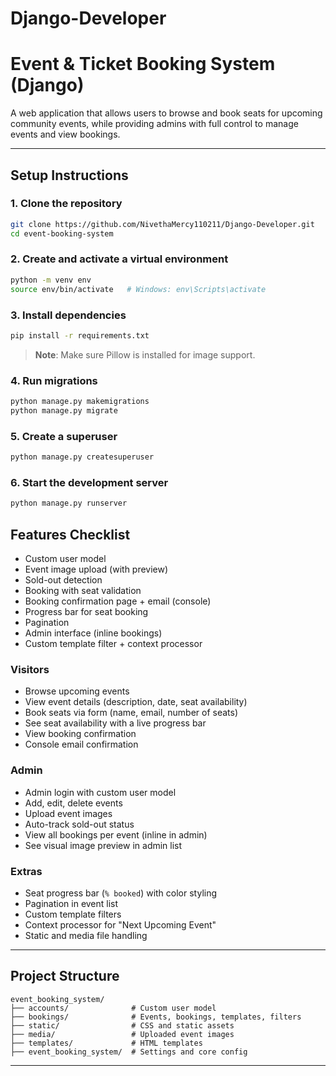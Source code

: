 # Django-Developer

# Event & Ticket Booking System (Django)

A web application that allows users to browse and book seats for upcoming community events, while providing admins with full control to manage events and view bookings.

---
## Setup Instructions

### 1. Clone the repository
```bash
git clone https://github.com/NivethaMercy110211/Django-Developer.git
cd event-booking-system
```

### 2. Create and activate a virtual environment
```bash
python -m venv env
source env/bin/activate   # Windows: env\Scripts\activate
```

### 3. Install dependencies
```bash
pip install -r requirements.txt
```

> **Note**: Make sure Pillow is installed for image support.

### 4. Run migrations
```bash
python manage.py makemigrations
python manage.py migrate
```

### 5. Create a superuser
```bash
python manage.py createsuperuser
```

### 6. Start the development server
```bash
python manage.py runserver
```


## Features Checklist

- Custom user model
- Event image upload (with preview)
- Sold-out detection
- Booking with seat validation
- Booking confirmation page + email (console)
- Progress bar for seat booking
- Pagination
- Admin interface (inline bookings)
- Custom template filter + context processor


### Visitors
- Browse upcoming events
- View event details (description, date, seat availability)
- Book seats via form (name, email, number of seats)
- See seat availability with a live progress bar
- View booking confirmation
- Console email confirmation

### Admin
- Admin login with custom user model
- Add, edit, delete events
- Upload event images
- Auto-track sold-out status
- View all bookings per event (inline in admin)
- See visual image preview in admin list

### Extras
- Seat progress bar (`% booked`) with color styling
- Pagination in event list
- Custom template filters
- Context processor for "Next Upcoming Event"
- Static and media file handling

---

## Project Structure

```
event_booking_system/
├── accounts/              # Custom user model
├── bookings/              # Events, bookings, templates, filters
├── static/                # CSS and static assets
├── media/                 # Uploaded event images
├── templates/             # HTML templates
├── event_booking_system/  # Settings and core config
```

---


